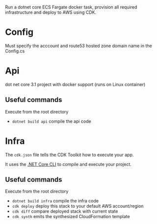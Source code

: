 Run a dotnet core ECS Fargate docker task, provision all required infrastructure and deploy to AWS using CDK.

# Config

Must specify the acccount and route53 hosted zone domain name in the Config.cs

# Api

dot net core 3.1 project with docker support (runs on Linux container)

## Useful commands

Execute from the root directory

* `dotnet build api` compile the api code

# Infra

The `cdk.json` file tells the CDK Toolkit how to execute your app.

It uses the [.NET Core CLI](https://docs.microsoft.com/dotnet/articles/core/) to compile and execute your project.

## Useful commands

Execute from the root directory

* `dotnet build infra` compile the infra code
* `cdk deploy`       deploy this stack to your default AWS account/region
* `cdk diff`         compare deployed stack with current state
* `cdk synth`        emits the synthesized CloudFormation template
